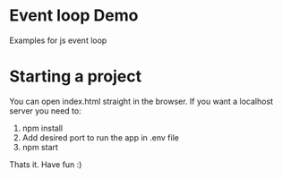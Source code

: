 # Event loop Demo
Examples for js event loop

# Starting a project
You can open index.html straight in the browser.
If you want a localhost server you need to:
1. npm install
2. Add desired port to run the app in .env file
3. npm start

Thats it. Have fun :)
